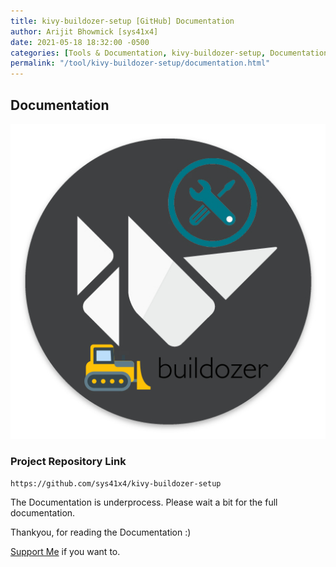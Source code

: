 ```yaml
---
title: kivy-buildozer-setup [GitHub] Documentation
author: Arijit Bhowmick [sys41x4]
date: 2021-05-18 18:32:00 -0500
categories: [Tools & Documentation, kivy-buildozer-setup, Documentation]
permalink: "/tool/kivy-buildozer-setup/documentation.html"
---
```



## Documentation

![setup Details](/assets/tools/kivy_buildozer_setup/img/kivy_buildozer_setup.jpg)

### Project Repository Link

`https://github.com/sys41x4/kivy-buildozer-setup`

The Documentation is underprocess.
Please wait a bit for the full documentation.


Thankyou, for reading the Documentation :)<br>

<a href="/support/sys41x4">Support Me</a> if you want to.
